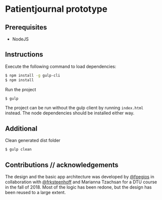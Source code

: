#  Patientjournal prototype

## Prerequisites
  - NodeJS

## Instructions
Execute the following command to load dependencies:
```sh
$ npm install -g gulp-cli
$ npm install
```

Run the project
```sh
$ gulp
```

The project can be run without the gulp client by running `index.html` instead. The node dependencies should be installed either way.

## Additional
Clean generated dist folder
```sh
$ gulp clean
```


## Contributions // acknowledgements
The design and the basic app architecture was developed by [@fpegios](https://github.com/fpegios) in collaboration with [@frksteenhoff](https://www.github.com/frksteenhoff) and Marianna Tzachsan for a DTU course in the fall of 2018. Most of the logic has been redone, but the design has been reused to a large extent.
